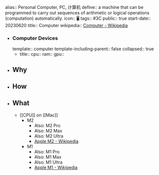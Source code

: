 alias:: Personal Computer, PC, 计算机 
define:: a machine that can be programmed to carry out sequences of arithmetic or logical operations (computation) automatically.
icon:: 🖥️
tags:: #3C
public:: true
start-date:: 20230620
title:: Computer
wikipedia:: [Computer - Wikipedia](https://en.wikipedia.org/wiki/Computer)

  - ### Computer Devices
    template:: computer
    template-including-parent:: false
    collapsed:: true
    - title:: 
      cpu::
      ram:: 
      gpu::
- ## Why
- ## How
- ## What
  - [[CPU]] on [[Mac]]
    - M2
      - Also: M2 Pro
      - Also: M2 Max
      - Also: M2 Ultra
      - [Apple M2 - Wikipedia](https://en.wikipedia.org/wiki/Apple_M2)
    - M1
      - Also: M1 Pro
      - Also: M1 Max
      - Also: M1 Ultra
      - [Apple M1 - Wikipedia](https://en.wikipedia.org/wiki/Apple_M1)